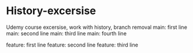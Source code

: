 # History-excersise
Udemy course excersise, work with history, branch removal
main: first line
main: second line
main: third line
main: fourth line

feature: first line
feature: second line
feature: third line
